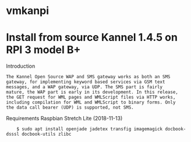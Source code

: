 # vmkanpi
# Install from source Kannel 1.4.5 on RPI 3 model B+

Introduction

	The Kannel Open Source WAP and SMS gateway works as both an SMS
	gateway, for implementing keyword based services via GSM text
	messages, and a WAP gateway, via UDP. The SMS part is fairly
	mature, the WAP part is early in its development. In this release,
	the GET request for WML pages and WMLScript files via HTTP works,
	including compilation for WML and WMLScript to binary forms. Only
	the data call bearer (UDP) is supported, not SMS.
	
Requirements
	Raspbian Stretch Lite (2018-11-13)

        $ sudo apt install openjade jadetex transfig imagemagick docbook-dsssl docbook-utils zlibc
